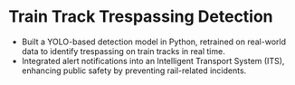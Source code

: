 # Train Track Trespassing Detection

- Built a YOLO-based detection model in Python, retrained on real-world data to identify trespassing on train tracks in real time.
- Integrated alert notifications into an Intelligent Transport System (ITS), enhancing public safety by preventing rail-related incidents.
